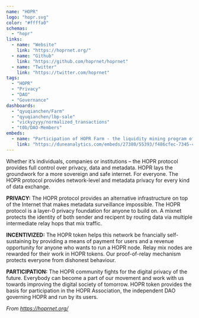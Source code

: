 ```yaml
---
name: "HOPR"
logo: "hopr.svg"
color: "#ffffa0"
schemas:
  - "hopr"
links:
  - name: "Website"
    link: "https://hoprnet.org/"
  - name: "Github"
    link: "https://github.com/hoprnet/hoprnet"
  - name: "Twitter"
    link: "https://twitter.com/hoprnet"
tags:
  - "HOPR"
  - "Privacy"
  - "DAO"
  - "Governance"
dashboards:
  - "qyuqianchen/Farm"
  - "qyuqianchen/lbp-sale"
  - "vickyzyyy/normalized_transactions"
  - "t0b/DAO-Members"
embeds:
  - name: "Participation of HOPR Farm - the liquidity mining program of HOPR"
    link: "https://duneanalytics.com/embeds/27380/55393/f486cfec-7345-4306-bc6a-8fa71518539b"
---
```


Whether it’s individuals, companies or institutions – the HOPR protocol provides full control over privacy, data and metadata. HOPR lays the groundwork for a more sovereign and safe internet. For everyone. The HOPR protocol provides network-level and metadata privacy for every kind of data exchange.

**PRIVACY:** The HOPR protocol provides an alternative infrastructure on top of the Internet that makes metadata surveillance impossible. The HOPR protocol is a layer-0 privacy foundation for anyone to build on. A mixnet protects the identity of both sender and recipent by routing data via multiple intermediate relay hops that mix traffic.

**INCENTIVIZED:** The HOPR token helps this network be fnancially self-sustaining by providing a means of payment for users and a revenue opportunity for anyone who wants to run a HOPR node. Relay mix nodes are rewarded for their work in HOPR tokens. Our proof-of-relay mechanism protects everyone from dishonest behaviour.

**PARTICIPATION:** The HOPR community fights for the digital privacy of the future. Everybody can become a part of our movement and work with us towards improving the digital society of tomorrow. HOPR token provides the basis for participation in the HOPR Association, the independent DAO governing HOPR and run by its users.

*From https://hoprnet.org/*
